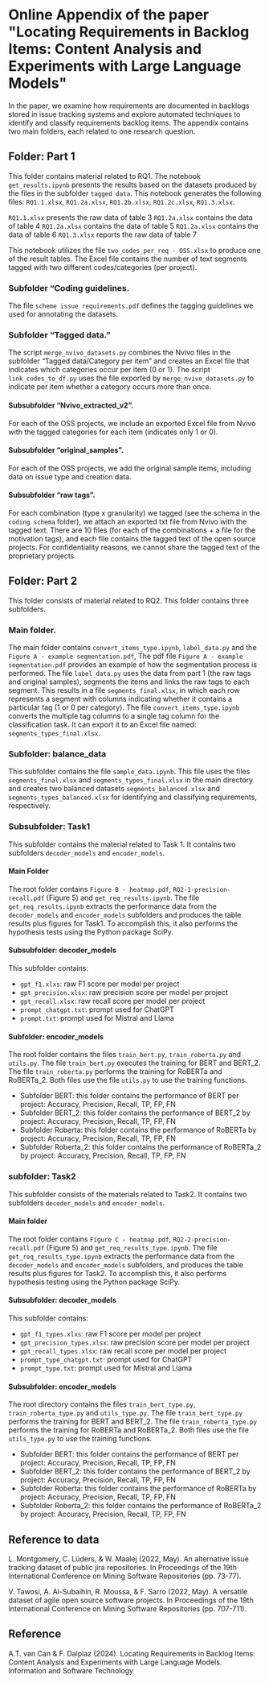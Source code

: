 # Online Appendix of the paper "Locating Requirements in Backlog Items: Content Analysis and Experiments with Large Language Models"

In the paper, we examine how requirements are documented in backlogs stored in issue tracking systems and explore automated techniques to identify and classify requirements backlog items.
The appendix contains two main folders, each related to one research question.

## Folder: Part 1
This folder contains material related to RQ1.
The notebook `get_results.ipynb` presents the results based on the datasets produced by the files in the subfolder `tagged data`. This notebook generates the following files:
 `RQ1.1.xlsx`, `RQ1.2a.xlsx`, `RQ1.2b.xlsx`,  `RQ1.2c.xlsx`, `RQ1.3.xlsx`. 

`RQ1.1.xlsx` presents the raw data of table 3
`RQ1.2a.xlsx` contains the data of table 4
`RQ1.2a.xlsx` contains the data of table 5
`RQ1.2a.xlsx` contains the data of table 6
`RQ1.3.xlsx` reports the raw data of table 7

This notebook utilizes the file `two_codes_per_req - OSS.xlsx` to produce one of the result tables. The Excel file contains the number of text segments tagged with two different codes/categories (per project).

### Subfolder “Coding guidelines.
The file `scheme issue requirements.pdf` defines the tagging guidelines we used for annotating the datasets.

### Subfolder “Tagged data.”
The script `merge_nvivo_datasets.py` combines the Nvivo files in the subfolder “Tagged data/Category per item” and creates an Excel file that indicates which categories occur per item (0 or 1).
The script `link_codes_to_df.py` uses the file exported by `merge_nvivo_datasets.py` to indicate per item whether a category occurs more than once.

#### Subsubfolder “Nvivo_extracted_v2”.
For each of the OSS projects, we include an exported Excel file from Nvivo with the tagged categories for each item (indicates only 1 or 0).

#### Subsubfolder “original_samples”.
For each of the OSS projects, we add the original sample items, including data on issue type and creation data.

#### Subsubfolder “raw tags”.
For each combination (type x granularity) we tagged (see the schema in the `coding schema` folder), we attach an exported txt file from Nvivo with the tagged text. There are 10 files (for each of the combinations + a file for the motivation tags), and each file contains the tagged text of the open source projects. For confidentiality reasons, we cannot share the tagged text of the proprietary projects.


## Folder: Part 2
This folder consists of material related to RQ2. This folder contains three subfolders.

### Main folder.
The main folder contains `convert_items_type.ipynb`, `label_data.py` and the `Figure A - example segmentation.pdf`, 
The pdf file `Figure A - example segmentation.pdf` provides an example of how the segmentation process is performed.
The file `label_data.py` uses the data from part 1 (the raw tags and original samples), segments the items and links the raw tags to each segment. This results in a file `segments_final.xlsx`, in which each row represents a segment with columns indicating whether it contains a particular tag (1 or 0 per category).
The file `convert_items_type.ipynb` converts the multiple tag columns to a single tag column for the classification task. It can export it to an Excel file named: `segments_types_final.xlsx`.

### Subfolder: balance_data
This subfolder contains the file `sample_data.ipynb`. This file uses the files `segments_final.xlsx` and `segments_types_final.xlsx` in the main directory and creates two balanced datasets `segments_balanced.xlsx` and `segments_types_balanced.xlsx` for identifying and classifying requirements, respectively.


### Subsubfolder: Task1
This subfolder contains the material related to Task 1. It contains two subfolders `decoder_models` and `encoder_models`.

#### Main Folder
The root folder contains `Figure B - heatmap.pdf`, `RQ2-1-precision-recall.pdf` (Figure 5) and `get_req_results.ipynb`. 
The file `get_req_results.ipynb` extracts the performance data from the `decoder_models` and `encoder_models` subfolders and produces the table results plus figures for Task1. To accomplish this, it also performs the hypothesis tests using the Python package SciPy. 

#### Subsubfolder: decoder_models
This subfolder contains:
- `gpt_f1.xlxs`: raw F1 score per model per project
- `gpt_precision.xlsx`: raw precision score per model per project
- `gpt_recall.xlsx`: raw recall score per model per project
- `prompt_chatgpt.txt`: prompt used for ChatGPT 
- `prompt.txt`:  prompt used for Mistral and Llama

#### Subfolder: encoder_models
The root folder contains the files `train_bert.py`, `train_roberta.py` and `utils.py`. The file `train_bert.py` executes the training for BERT and BERT_2. The file `train_roberta.py` performs the training for RoBERTa and RoBERTa_2. Both files use the file `utils.py` to use the training functions.

- Subfolder BERT: this folder contains the performance of BERT per project: Accuracy, Precision, Recall, TP, FP, FN
- Subfolder BERT_2: this folder contains the performance of BERT_2 by project: Accuracy, Precision, Recall, TP, FP, FN
- Subfolder Roberta: this folder contains the performance of RoBERTa by project: Accuracy, Precision, Recall, TP, FP, FN
- Subfolder Roberta_2: this folder contains the performance of RoBERTa_2 by project: Accuracy, Precision, Recall, TP, FP, FN


### subfolder: Task2
This subfolder consists of the materials related to Task2. It contains two subfolders `decoder_models` and `encoder_models`.

#### Main folder
The root folder contains `Figure C - heatmap.pdf`, `RQ2-2-precision-recall.pdf` (Figure 5) and `get_req_results_type.ipynb`. 
The file `get_req_results_type.ipynb` extracts the performance data from the `decoder_models` and `encoder_models` subfolders, and produces the table results plus figures for Task2. To accomplish this, it also performs hypothesis testing using the Python package SciPy. 

#### Subsubfolder: decoder_models
This subfolder contains:
- `gpt_f1_types.xlxs`: raw F1 score per model per project
- `gpt_precision_types.xlsx`: raw precision score per model per project
- `gpt_recall_types.xlsx`: raw recall score per model per project
- `prompt_type_chatgpt.txt`: prompt used for ChatGPT 
- `prompt_type.txt`:  prompt used for Mistral and Llama

#### Subsubfolder: encoder_models
The root directory contains the files `train_bert_type.py`, `train_roberta_type.py` and `utils_type.py`. The file `train_bert_type.py` performs the training for BERT and BERT_2. The file `train_roberta_type.py` performs the training for RoBERTa and RoBERTa_2. Both files use the file `utils_type.py` to use the training functions.
- Subfolder BERT: this folder contains the performance of BERT per project: Accuracy, Precision, Recall, TP, FP, FN
- Subfolder BERT_2: this folder contains the performance of BERT_2 by project: Accuracy, Precision, Recall, TP, FP, FN
- Subfolder Roberta: this folder contains the performance of RoBERTa by project: Accuracy, Precision, Recall, TP, FP, FN
- Subfolder Roberta_2: this folder contains the performance of RoBERTa_2 by project: Accuracy, Precision, Recall, TP, FP, FN



## Reference to data
L. Montgomery, C. Lüders, & W. Maalej (2022, May). An alternative issue tracking dataset of public jira repositories. In Proceedings of the 19th International Conference on Mining Software Repositories (pp. 73-77).

V. Tawosi, A. Al-Subaihin, R. Moussa, & F. Sarro (2022, May). A versatile dataset of agile open source software projects. In Proceedings of the 19th International Conference on Mining Software Repositories (pp. 707-711).


## Reference
A.T. van Can & F. Dalpiaz (2024). Locating Requirements in Backlog Items: Content Analysis and Experiments with Large Language Models. Information and Software
Technology 